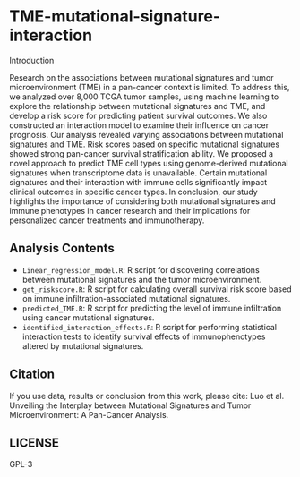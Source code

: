 # TME-mutational-signature-interaction

Introduction

Research on the associations between mutational signatures and tumor microenvironment (TME) in a pan-cancer context is limited. To address this, we analyzed over 8,000 TCGA tumor samples, using machine learning to explore the relationship between mutational signatures and TME, and develop a risk score for predicting patient survival outcomes. We also constructed an interaction model to examine their influence on cancer prognosis. Our analysis revealed varying associations between mutational signatures and TME. Risk scores based on specific mutational signatures showed strong pan-cancer survival stratification ability. We proposed a novel approach to predict TME cell types using genome-derived mutational signatures when transcriptome data is unavailable. Certain mutational signatures and their interaction with immune cells significantly impact clinical outcomes in specific cancer types. In conclusion, our study highlights the importance of considering both mutational signatures and immune phenotypes in cancer research and their implications for personalized cancer treatments and immunotherapy.


## Analysis Contents

- `Linear_regression_model.R`: R script for discovering correlations between mutational signatures and the tumor microenvironment.
- `get_riskscore.R`: R script for calculating overall survival risk score based on immune infiltration-associated mutational signatures.
-  `predicted_TME.R`: R script for predicting the level of immune infiltration using cancer mutational signatures.
- `identified_interaction_effects.R`: R script for performing statistical interaction tests to identify survival effects of immunophenotypes altered by mutational signatures.





## Citation
If you use data, results or conclusion from this work, please cite:
Luo et al. Unveiling the Interplay between Mutational Signatures and Tumor Microenvironment: A Pan-Cancer Analysis.

## LICENSE

GPL-3
